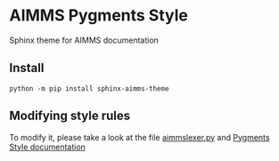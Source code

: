 # AIMMS Pygments Style

Sphinx theme for AIMMS documentation

Install
-----------

`python -m pip install sphinx-aimms-theme`



Modifying style rules
----------------------

To modify it, please take a look at the file [aimmslexer.py](https://gitlab.com/ArthurdHerbemont/aimms-pygments-style/tree/master/style) and [Pygments Style documentation](http://pygments.org/docs/styles/)